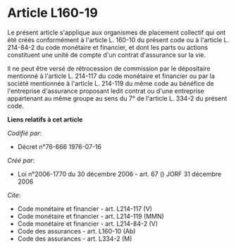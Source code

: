 # Article L160-19

Le présent article s'applique aux organismes de placement collectif qui ont été créés conformément à l'article L. 160-10 du
présent code ou à l'article L. 214-84-2 du code monétaire et financier, et dont les parts ou actions constituent une unité de
compte d'un contrat d'assurance sur la vie.

Il ne peut être versé de rétrocession de commission par le dépositaire mentionné à l'article L. 214-117 du code monétaire et
financier ou par la société mentionnée à l'article L. 214-119 du même code au bénéfice de l'entreprise d'assurance proposant
ledit contrat ou d'une entreprise appartenant au même groupe au sens du 7° de l'article L. 334-2 du présent code.

**Liens relatifs à cet article**

_Codifié par_:

  - Décret n°76-666 1976-07-16

_Créé par_:

  - Loi n°2006-1770 du 30 décembre 2006 - art. 67 () JORF 31 décembre 2006

_Cite_:

  - Code monétaire et financier - art. L214-117 (V)
  - Code monétaire et financier - art. L214-119 (MMN)
  - Code monétaire et financier - art. L214-84-2 (V)
  - Code des assurances - art. L160-10 (Ab)
  - Code des assurances - art. L334-2 (M)
